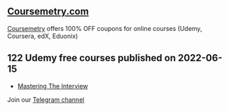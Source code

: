 ## [**Coursemetry.com**](https://coursemetry.com/)

[Coursemetry](https://coursemetry.com/) offers 100% OFF coupons for online courses (Udemy, Coursera, edX, Eduonix)

## **122 Udemy free courses published on 2022-06-15**

* [Mastering The Interview](https://coursemetry.com/mastering-the-interview/)


Join our [Telegram channel](https://t.me/coursemetry)